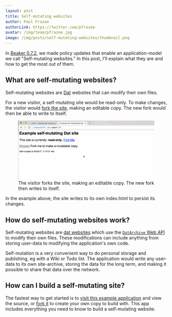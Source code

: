 ```yaml
---
layout: post
title: Self-mutating websites
author: Paul Frazee
authorLink: https://twitter.com/pfrazee
avatar: /img/team/pfrazee.jpg
image: /img/posts/self-mutating-websites/thumbnail.png
---
```


In [Beaker 0.7.2](/2017/06/05/beaker-0-7-2.html), we made policy updates that enable an application-model we call "Self-mutating websites." In this post, I'll explain what they are and how to get the most out of them.

## What are self-mutating websites?

Self-mutating websites are [Dat](/docs/inside-beaker/dat-files-protocol.html) websites that can modify their own files.

For a new visitor, a self-mutating site would be read-only. To make changes, the visitor would [fork the site](/docs/using-beaker/forking-sites.html), making an editable copy. The new fork would then be able to write to itself.

<figure>
<img src="/img/posts/self-mutating-websites/self-mutation.gif">
<figcaption>The visitor forks the site, making an editable copy. The new fork then writes to itself.</figcaption>
</figure>

In the example above, the site writes to its own index.html to persist its changes.

## How do self-mutating websites work?

Self-mutating websites are [dat websites](/docs/using-beaker/the-peer-to-peer-web.html) which use the [`DatArchive` Web API](/docs/apis/dat.html) to modify their own files. These modifications can include anything from storing user-data to modifying the application's own code.

Self-mutation is a very convenient way to do personal storage and publishing, eg with a Wiki or Todo list. The application would write any user-data to its own site-archive, storing the data for the long term, and making it possible to share that data over the network.


## How can I build a self-mutating site?

The fastest way to get started is to [visit this example application](dat://6ef097c861c8c1857aefa9b2e9700d3061955d4552c492ab1e3f69ca77fdcba7) and view the source, or [fork it](TODO) to create your own copy to build with. This app includes everything you need to know to build a self-mutating website.